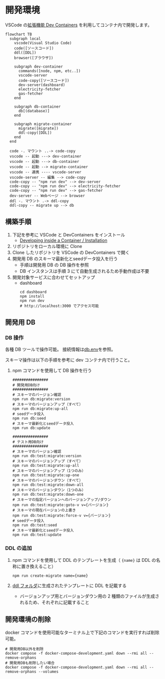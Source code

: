 # 開発環境

VSCode の[拡張機能 Dev Containers](https://code.visualstudio.com/docs/devcontainers/containers) を利用してコンテナ内で開発します。

```mermaid
flowchart TB
  subgraph local
    vscode(Visual Studio Code)
    code([ソースコード])
    ddl([DDL])
    browser([ブラウザ])

    subgraph dev-container
      commands([node, npm, etc..])
      vscode-server
      code-copy([ソースコード])
      dev-server(dashboard)
      electricity-fetcher
      gas-fetcher
    end

    subgraph db-container
      db[(database)]
    end

    subgraph migrate-container
      migrate([migrate])
      ddl-copy([DDL])
    end
  end

  code -. マウント ..-> code-copy
  vscode -- 起動 ---> dev-container
  vscode -- 起動 ---> db-container
  vscode -- 起動 --> migrate-container
  vscode -- 連携 ---- vscode-server
  vscode-server -- 編集 --> code-copy
  code-copy -- "npm run dev" --> dev-server
  code-copy -- "npm run dev" --> electricity-fetcher
  code-copy -- "npm run dev" --> gas-fetcher
  dev-server -- Webページ --> browser
  ddl -. マウント .-> ddl-copy
  ddl-copy -- migrate up --> db
```

## 構築手順

1. 下記を参考に VSCode と DevContainers をインストール
   - [Developing inside a Container / Installation](https://code.visualstudio.com/docs/devcontainers/containers#_installation)
2. リポジトリをローカル環境に Clone
3. Clone したリポジトリを VSCode の DevContainers で開く
4. 開発用 DB のスキーマ最新化とseedデータ投入を行う
   - 手順は開発用 DB の DB 操作を参照
   - DB インスタンスは手順 3 にて自動生成されるため手動作成は不要
5. 開発対象サービスに合わせてセットアップ
   - dashboard
     ```
     cd dashboard
     npm install
     npm run dev
     # http://localhost:3000 でアクセス可能
     ```

## 開発用 DB

### DB 操作

各種 DB ツールで操作可能。
接続情報は[db.env](../.devcontainer/db.env)を参照。

スキーマ操作は以下の手順を参考に dev コンテナ内で行うこと。

1. npm コマンドを使用して DB 操作を行う

   ```
   ################
   # 開発用DB向け
   ################
   # スキーマのバージョン確認
   npm run db:migrate:version
   # スキーマのバージョンアップ（すべて）
   npm run db:migrate:up-all
   # seedデータ投入
   npm run db:seed
   # スキーマ最新化とseedデータ投入
   npm run db:update

   ################
   # テスト用DB向け
   ################
   # スキーマのバージョン確認
   npm run db:test:migrate:version
   # スキーマのバージョンアップ（すべて）
   npm run db:test:migrate:up-all
   # スキーマのバージョンアップ（1つのみ）
   npm run db:test:migrate:up-one
   # スキーマのバージョンダウン（すべて）
   npm run db:test:migrate:down-all
   # スキーマのバージョンダウン（1つのみ）
   npm run db:test:migrate:down-one
   # スキーマの指定バージョンへのバージョンアップ/ダウン
   npm run db:test:migrate:goto-v v={バージョン}
   # スキーマの現在バージョンの上書き
   npm run db:test:migrate:force-v v={バージョン}
   # seedデータ投入
   npm run db:test:seed
   # スキーマ最新化とseedデータ投入
   npm run db:test:update
   ```

### DDL の追加

1. npm コマンドを使用して DDL のテンプレートを生成（ `{name}` は DDL の名称に置き換えること）
   ```
   npm run create-migrate name={name}
   ```
2. [ddl フォルダ](../db/ddl/)に生成されたテンプレートに DDL を記載する

   - バージョンアップ用とバージョンダウン用の 2 種類のファイルが生成されるため、それぞれに記載すること

## 開発環境の削除

docker コマンドを使用可能なターミナル上で下記のコマンドを実行すれば削除可能。

```
# 開発用DB以外を削除
docker compose -f docker-compose-development.yaml down --rmi all --remove-orphans
# 開発用DBも削除したい場合
docker compose -f docker-compose-development.yaml down --rmi all --remove-orphans --volumes
```
